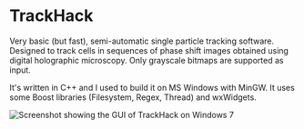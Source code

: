 TrackHack
=========

Very basic (but fast), semi-automatic single particle tracking software. Designed to track
cells in sequences of phase shift images obtained using digital holographic microscopy.
Only grayscale bitmaps are supported as input.

It's written in C++ and I used to build it on MS Windows with MinGW. It uses some Boost
libraries (Filesystem, Regex, Thread) and wxWidgets.

<!---
For Windows, you can download the most recent executable along with some required
libraries
[here](https://www.dropbox.com/s/xe9da1712u1ntws/track_hack_2015-04-01.zip?dl=1). It
should look something like this:
-->

![Screenshot showing the GUI of TrackHack on Windows 7](https://www.dropbox.com/s/ufdf6d4655lh22h/TrackHackScreenshot.png?dl=1 "Trackees are added by entering a name in the text box and hitting return. The right list box shows the frames in which the user marked the selected cell's position.")
